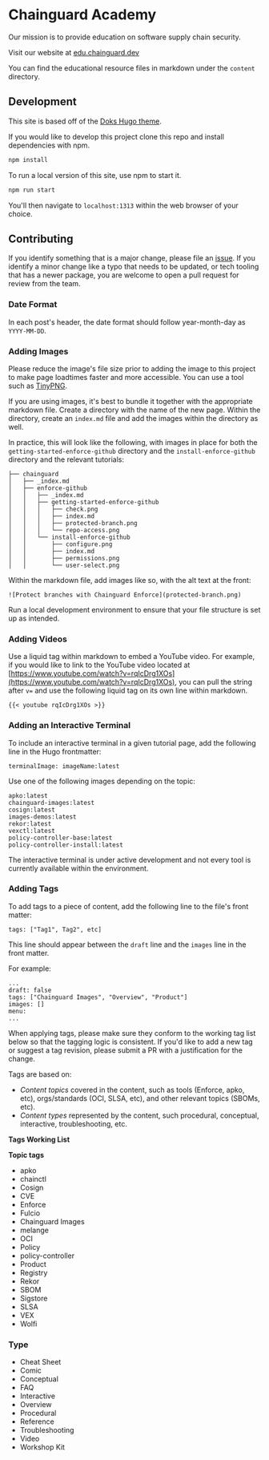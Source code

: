 # Chainguard Academy

Our mission is to provide education on software supply chain security. 

Visit our website at [edu.chainguard.dev](https://edu.chainguard.dev)

You can find the educational resource files in markdown under the `content` directory.

## Development

This site is based off of the [Doks Hugo theme](https://github.com/h-enk/doks). 

If you would like to develop this project clone this repo and install dependencies with npm. 

```sh
npm install
```

To run a local version of this site, use npm to start it.

```sh
npm run start
```

You'll then navigate to `localhost:1313` within the web browser of your choice. 

## Contributing

If you identify something that is a major change, please file an [issue](https://github.com/chainguard-dev/edu/issues/new). If you identify a minor change like a typo that needs to be updated, or tech tooling that has a newer package, you are welcome to open a pull request for review from the team.

### Date Format

In each post's header, the date format should follow year-month-day as `YYYY-MM-DD`.

### Adding Images

Please reduce the image's file size prior to adding the image to this project to make page loadtimes faster and more accessible. You can use a tool such as [TinyPNG](https://tinypng.com/). 

If you are using images, it's best to bundle it together with the appropriate markdown file. Create a directory with the name of the new page. Within the directory, create an `index.md` file and add the images within the directory as well.

In practice, this will look like the following, with images in place for both the `getting-started-enforce-github` directory and the `install-enforce-github` directory and the relevant tutorials:

```
├── chainguard
│   ├── _index.md
│   ├── enforce-github
│   │   ├── _index.md
│   │   ├── getting-started-enforce-github
│   │   │   ├── check.png
│   │   │   ├── index.md
│   │   │   ├── protected-branch.png
│   │   │   └── repo-access.png
│   │   └── install-enforce-github
│   │       ├── configure.png
│   │       ├── index.md
│   │       ├── permissions.png
│   │       └── user-select.png
```

Within the markdown file, add images like so, with the alt text at the front:

```
![Protect branches with Chainguard Enforce](protected-branch.png)
```

Run a local development environment to ensure that your file structure is set up as intended.

### Adding Videos

Use a liquid tag within markdown to embed a YouTube video. For example, if you would like to link to the YouTube video located at [https://www.youtube.com/watch?v=rqIcDrg1XOs](https://www.youtube.com/watch?v=rqIcDrg1XOs), you can pull the string after `v=` and use the following liquid tag on its own line within markdown.

```
{{< youtube rqIcDrg1XOs >}}
```

### Adding an Interactive Terminal

To include an interactive terminal in a given tutorial page, add the following line in the Hugo frontmatter:

```
terminalImage: imageName:latest
```

Use one of the following images depending on the topic:

```
apko:latest
chainguard-images:latest
cosign:latest
images-demos:latest
rekor:latest
vexctl:latest
policy-controller-base:latest
policy-controller-install:latest
```

The interactive terminal is under active development and not every tool is currently available within the environment.

### Adding Tags

To add tags to a piece of content, add the following line to the file's front matter: 

`tags: ["Tag1", Tag2", etc]`

This line should appear between the `draft` line and the `images` line in the front matter.   

For example: 

```
...
draft: false
tags: ["Chainguard Images", "Overview", "Product"]
images: []
menu:
...
```

When applying tags, please make sure they conform to the working tag list below so that the tagging logic is consistent. If you'd like to add a new tag or suggest a tag revision, please submit a PR with a justification for the change. 


Tags are based on:
* _Content topics_ covered in the content, such as tools (Enforce, apko, etc), orgs/standards (OCI, SLSA, etc), and other relevant topics (SBOMs, etc).
* _Content types_ represented by the content, such procedural, conceptual, interactive, troubleshooting, etc. 

**Tags Working List**

**Topic tags**
* apko
* chainctl 
* Cosign
* CVE
* Enforce
* Fulcio
* Chainguard Images
* melange
* OCI
* Policy
* policy-controller
* Product 
* Registry
* Rekor
* SBOM
* Sigstore
* SLSA
* VEX
* Wolfi

### Type 

* Cheat Sheet
* Comic
* Conceptual
* FAQ
* Interactive
* Overview 
* Procedural 
* Reference
* Troubleshooting
* Video
* Workshop Kit
